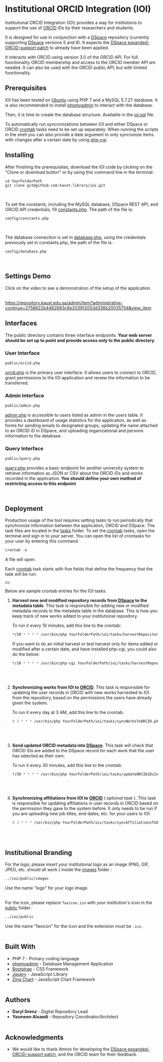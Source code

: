 # Institutional ORCID Integration (IOI)

Institutional ORCID Integration (IOI) provides a way for institutions to support the use of [ORCID](https://orcid.org/) iDs by their researchers and students.

It is designed for use in conjunction with a [DSpace](https://duraspace.org/dspace/) repository (currently supporting [DSpace](https://duraspace.org/dspace/) versions 5 and 6). It expects the [DSpace expanded-ORCID-support patch](https://atmire.github.io/expanded-ORCID-support) to already have been applied.

It interacts with ORCID using version 3.0 of the ORCID API. For full functionality ORCID membership and access to the ORCID member API are needed. It can also be used with the ORCID public API, but with limited functionality.<br/>


## Prerequisites

IOI has been tested on [Ubuntu](https://ubuntu.com/download/server) using PHP 7 and a MySQL 5.7.27 database. It is also recommended to install  [phpmyadmin](https://www.phpmyadmin.net/downloads/) to interact with the database. 

Then, it is time to create the database structure. Available in the [ioi.sql](ioi.sql) file. 

To automatically run syncronizations between IOI and either DSpace or ORCID [crontab](https://crontab.guru/) tasks need to be set up separately. When running the scripts in the shell you can also provide a date argument to only syncronize items with changes after a certain date by using [php-cgi](https://www.howtoinstall.co/en/ubuntu/xenial/php-cgi).<br/>



## Installing

After finishing the prerequisites, download the IOI code by clicking on the "Clone or download  button" or by using this command line in the terminal:

```commonlisp
cd YourFolderPath
git clone git@github.com:kaust-library/ioi.git 
```
<br/>


To set the constants, including the MySQL database, DSpace REST API, and ORCID API credentials, fill [constants.php](config/constants.php). The path of the file is: 

```commonlisp
config/constants.php
```

<br/>

The database connection is set in [database.php](config/database.php), using the credentials previously set in constants.php, the path of the file is: 

```commonlisp
config/database.php
```

<br/>


## Settings Demo

Click on the video to see a demonstration of the setup of the application.<br/><br/>

https://repository.kaust.edu.sa/admin/item?administrative-continue=2758622b4462683c6e203912053d336b20035754&view_item

## Interfaces

The public directory contains three interface endpoints. **Your web server should be set up to point and provide access only to the public directory**.

### User Interface

```commonlisp
public/orcid.php
```

[orcid.php](public/orcid.php) is the primary user interface. It allows users to connect to ORCID, grant permissions to the IOI application and review the information to be transferred.

### Admin Interface

```commonlisp
public/admin.php
```

[admin.php](public/admin.php) is accessible to users listed as admin in the users table. It provides a dashboard of usage statistics for the application, as well as forms for sending emails to designated groups, updating the name attached to an ORCID iD in DSpace, and uploading organizational and persons information to the database.

### Query Interface

```commonlisp
public/query.php
```

[query.php](public/query.php) provides a basic endpoint for another university system to retrieve information as JSON or CSV about the ORCID iDs and works recorded in the application. **You should define your own method of restricting access to this endpoint**

<br/>

## Deployment

Production usage of the tool requires setting tasks to run periodically that synchronize information between the application, ORCID and DSpace. The task files are located in the [tasks](tasks) folder. To set the [crontab](https://crontab.guru/) tasks, open the terminal and sign in to your server. You can open the list of crontasks for your user by entering this command:

```commonlisp
crontab -e
```

A file will open.

Each [crontab](https://crontab.guru/) task starts with five fields that define the frequency that the task will be run:

<img src="https://i2.wp.com/www.adminschoice.com/wp-content/uploads/2009/12/crontab-layout.png?w=775&ssl=1" alt="q" style="zoom:60%;" />

Below are sample crontab entries for the IOI tasks:

1. **Harvest new and modified repository records from [DSpace](https://duraspace.org/dspace/) to the metadata table**. This task is responsible for adding new or modified metadata records to the metadata table in the database. This is how you keep track of new works added to your institutional repository.

    To run it every 10 minutes, add this line to the crontab:

    ```commonlisp
    */10 * * * * /usr/bin/php YourFolderPath/ioi/tasks/harvestRepository.php
    ```

    If you want to do an initial harvest or test harvest only for items added or modified after a certain date, and have installed php-cgi, you could also do the below:

    ```commonlisp
    */10 * * * * /usr/bin/php-cgi YourFolderPath/ioi/tasks/harvestRepository.php fromDate=YYYY-MM-DD
    ```
<br/><br/>
  

2. **Synchronizing works from IOI to [ORCID](https://orcid.org/)**. This task is responsible for updating the user records in ORCID with new works harvested to IOI from the repository, based on the permissions the users have already given the system.

   To run it every day at 3 AM, add this line to the crontab:

   ```commonlisp
   0 3 * * * /usr/bin/php YourFolderPath/ioi/tasks/syncWorksToORCID.php
   ```

   <br/><br/>

   
3. **Send updated ORCID metadata into [DSpace](https://duraspace.org/dspace/)**. This task will check that ORCID iDs are added to the DSpace record for each work that the user has selected as their own:

    To run it every 30 minutes, add this line to the crontab:

   ```commonlisp
   */30 * * * * /usr/bin/php YourFolderPath/ioi/tasks/updateORCIDiDsInDSpace.php
   ```

<br/><br/>

4. **Synchronizing affiliations from IOI to [ORCID](https://orcid.org/)** ( *optional  task* ). This task is responsible for updating affiliations in user records in ORCID based on the permission they gave to the system before. It only needs to be run if you are uploading new job titles, end dates, etc. for your users to IOI.

   ```commonlisp
   0 3 * * * /usr/bin/php YourFolderPath/ioi/tasks/syncAffiliationsToORCID.php
   ```

<br/><br/>

## Institutional Branding

For the logo, please insert your institutional logo as an image (PNG, GIF, JPEG, etc. should all work ) inside the [images](images/) folder :

```commonlisp
../ioi/public/images
```

Use the name "logo" for your logo image.<br/><br/>


For the icon, please replace `favicon.ico` with your institution's icon in the [public](public/) folder:

```commonlisp
../ioi/public
```
Use the name "favicon" for the icon and the extension must be `.ico` .<br/><br/>

## Built With

* PHP 7 - Primary coding language
* [phpmyadmin](https://www.phpmyadmin.net/downloads/) - Database Management Application
* [Bootstrap](https://getbootstrap.com/) - CSS Framework
* [Jquery](https://jquery.com/) - JavaScript Library 
* [Zing Chart](https://www.zingchart.com/) - JavaScript Chart Framework <br/><br/>





## Authors

* **Daryl Grenz** - Digital Repository Lead
* **Yasmeen Alsaedi** - Repository Coordinator/Architect <br/><br/>





## Acknowledgments

* We would like to thank Atmire for developing the [DSpace expanded-ORCID-support patch](https://atmire.github.io/expanded-ORCID-support), and the ORCID team for their feedback.

  
